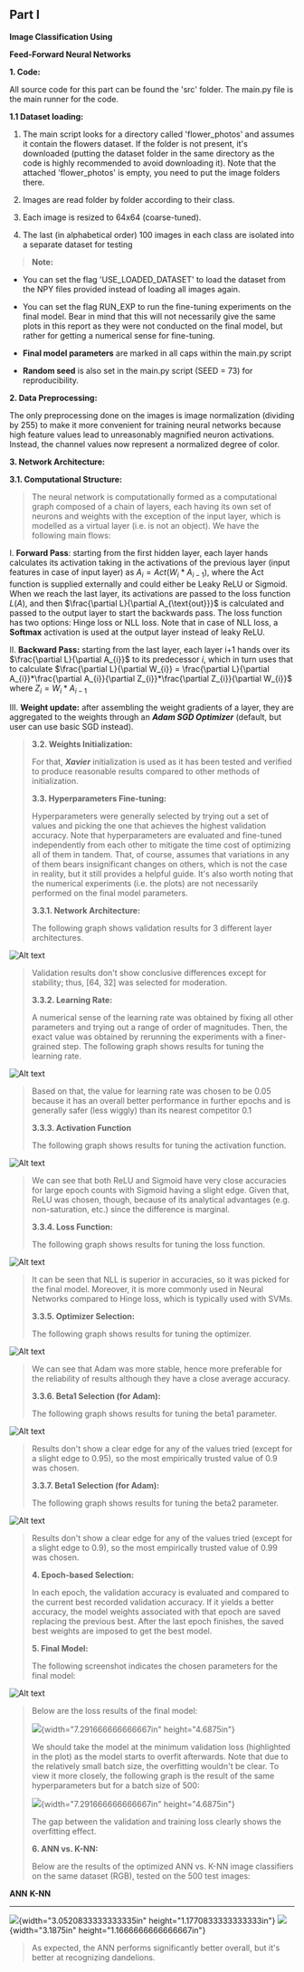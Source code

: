 
## **Part I**

**Image Classification Using**

**Feed-Forward Neural Networks**

**1. Code:**

All source code for this part can be found the 'src' folder. The main.py
file is the main runner for the code.

**1.1 Dataset loading:**

1.  The main script looks for a directory called 'flower\_photos' and
    assumes it contain the flowers dataset. If the folder is not
    present, it's downloaded (putting the dataset folder in the same
    directory as the code is highly recommended to avoid downloading
    it). Note that the attached 'flower\_photos' is empty, you need to
    put the image folders there.

2.  Images are read folder by folder according to their class.

3.  Each image is resized to 64x64 (coarse-tuned).

4.  The last (in alphabetical order) 100 images in each class are
    isolated into a separate dataset for testing

> **Note:**

-   You can set the flag 'USE\_LOADED\_DATASET' to load the dataset from
    the NPY files provided instead of loading all images again.

-   You can set the flag RUN\_EXP to run the fine-tuning experiments on
    the final model. Bear in mind that this will not necessarily give
    the same plots in this report as they were not conducted on the
    final model, but rather for getting a numerical sense for
    fine-tuning.

-   **Final model parameters** are marked in all caps within the main.py
    script

-   **Random seed** is also set in the main.py script (SEED = 73) for
    reproducibility.

**2. Data Preprocessing:**

The only preprocessing done on the images is image normalization
(dividing by 255) to make it more convenient for training neural
networks because high feature values lead to unreasonably magnified
neuron activations. Instead, the channel values now represent a
normalized degree of color.

**3. Network Architecture:**

**3.1. Computational Structure:**

> The neural network is computationally formed as a computational graph
> composed of a chain of layers, each having its own set of neurons and
> weights with the exception of the input layer, which is modelled as a
> virtual layer (i.e. is not an object). We have the following main
> flows:

I.  **Forward Pass**: starting from the first hidden layer, each layer
    hands calculates its activation taking in the activations of the
    previous layer (input features in case of input layer) as
    $A_{i} = Act(W_{i}*A_{i - 1})$, where the $\text{Act}$ function is
    supplied externally and could either be Leaky ReLU or Sigmoid. When
    we reach the last layer, its activations are passed to the loss
    function $L\left( A \right)$, and then
    $\frac{\partial L}{\partial A_{\text{out}}}$ is calculated and
    passed to the output layer to start the backwards pass. The loss
    function has two options: Hinge loss or NLL loss. Note that in case
    of NLL loss, a **Softmax** activation is used at the output layer
    instead of leaky ReLU.

II. **Backward Pass:** starting from the last layer, each layer i+1
    hands over its $\frac{\partial L}{\partial A_{i}}$ to its
    predecessor $i$, which in turn uses that to calculate
    $\frac{\partial L}{\partial W_{i}} = \frac{\partial L}{\partial A_{i}}*\frac{\partial A_{i}}{\partial Z_{i}}*\frac{\partial Z_{i}}{\partial W_{i}}$
    where $Z_{i} = W_{i}*A_{i - 1}$

III. **Weight update:** after assembling the weight gradients of a
     layer, they are aggregated to the weights through an ***Adam SGD
     Optimizer*** (default, but user can use basic SGD instead).

> **3.2. Weights Initialization:**
>
> For that, ***Xavier*** initialization is used as it has been tested
> and verified to produce reasonable results compared to other methods
> of initialization.
>
> **3.3. Hyperparameters Fine-tuning:**
>
> Hyperparameters were generally selected by trying out a set of values
> and picking the one that achieves the highest validation accuracy.
> Note that hyperparameters are evaluated and fine-tuned independently
> from each other to mitigate the time cost of optimizing all of them in
> tandem. That, of course, assumes that variations in any of them bears
> insignificant changes on others, which is not the case in reality, but
> it still provides a helpful guide. It's also worth noting that the
> numerical experiments (i.e. the plots) are not necessarily performed
> on the final model parameters.
>
> **3.3.1. Network Architecture:**
>
> The following graph shows validation results for 3 different layer
> architectures.
>
![Alt text](plots/ARCH.png?raw=true "NARCH")
>
> Validation results don't show conclusive differences except for
> stability; thus, \[64, 32\] was selected for moderation.
>
> **3.3.2. Learning Rate:**
>
> A numerical sense of the learning rate was obtained by fixing all
> other parameters and trying out a range of order of magnitudes. Then,
> the exact value was obtained by rerunning the experiments with a
> finer-grained step. The following graph shows results for tuning the
> learning rate.
>
![Alt text](plots/LR.png?raw=true "NARCH")
>
> Based on that, the value for learning rate was chosen to be 0.05
> because it has an overall better performance in further epochs and is
> generally safer (less wiggly) than its nearest competitor 0.1
>
> **3.3.3. Activation Function**
>
> The following graph shows results for tuning the activation function.
>
![Alt text](plots/ACT.png?raw=true "NARCH")
>
> We can see that both ReLU and Sigmoid have very close accuracies for
> large epoch counts with Sigmoid having a slight edge. Given that, ReLU
> was chosen, though, because of its analytical advantages (e.g.
> non-saturation, etc.) since the difference is marginal.
>
> **3.3.4. Loss Function:**
>
> The following graph shows results for tuning the loss function.
>
![Alt text](plots/LOSS.png?raw=true "NARCH")
>
> It can be seen that NLL is superior in accuracies, so it was picked
> for the final model. Moreover, it is more commonly used in Neural
> Networks compared to Hinge loss, which is typically used with SVMs.
>
> **3.3.5. Optimizer Selection:**
>
> The following graph shows results for tuning the optimizer.
>
![Alt text](plots/OPT.png?raw=true "NARCH")
>
> We can see that Adam was more stable, hence more preferable for the
> reliability of results although they have a close average accuracy.
>
> **3.3.6. Beta1 Selection (for Adam):**
>
> The following graph shows results for tuning the beta1 parameter.
>
![Alt text](plots/BETA1.png?raw=true "NARCH")
>
> Results don't show a clear edge for any of the values tried (except
> for a slight edge to 0.95), so the most empirically trusted value of
> 0.9 was chosen.
>
> **3.3.7. Beta1 Selection (for Adam):**
>
> The following graph shows results for tuning the beta2 parameter.
>
![Alt text](plots//BETA2.png?raw=true "NARCH")
>
> Results don't show a clear edge for any of the values tried (except
> for a slight edge to 0.9), so the most empirically trusted value of
> 0.99 was chosen.
>
> **4. Epoch-based Selection:**
>
> In each epoch, the validation accuracy is evaluated and compared to
> the current best recorded validation accuracy. If it yields a better
> accuracy, the model weights associated with that epoch are saved
> replacing the previous best. After the last epoch finishes, the saved
> best weights are imposed to get the best model.
>
> **5. Final Model:**
>
> The following screenshot indicates the chosen parameters for the final
> model:
>
![Alt text](plots//FINAL_MODEL.png?raw=true "NARCH")
>
> Below are the loss results of the final model:
>
> ![](media/image9.png){width="7.291666666666667in" height="4.6875in"}
>
> We should take the model at the minimum validation loss (highlighted
> in the plot) as the model starts to overfit afterwards. Note that due
> to the relatively small batch size, the overfitting wouldn't be clear.
> To view it more closely, the following graph is the result of the same
> hyperparameters but for a batch size of 500:
>
> ![](media/image10.png){width="7.291666666666667in" height="4.6875in"}
>
> The gap between the validation and training loss clearly shows the
> overfitting effect.
>
> **6. ANN vs. K-NN:**
>
> Below are the results of the optimized ANN vs. K-NN image classifiers
> on the same dataset (RGB), tested on the 500 test images:

  **ANN**                                                                              **K-NN**
  ------------------------------------------------------------------------------------ ------------------------------------------------------------------------
  ![](media/image11.png){width="3.0520833333333335in" height="1.1770833333333333in"}   ![](media/image12.png){width="3.1875in" height="1.1666666666666667in"}

> As expected, the ANN performs significantly better overall, but it's
> better at recognizing dandelions.
